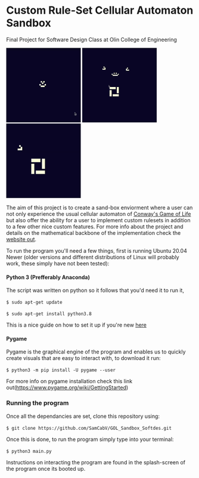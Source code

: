 # Custom Rule-Set Cellular Automaton Sandbox

Final Project for Software Design Class at Olin College of Engineering

<img src="website_stuff/blocks.gif" width="200" height="200" />
<img src="website_stuff/growth.gif" width="200" height="200" />
<img src="website_stuff/gol.gif" width="200" height="200" />

 The aim of this project is to create a sand-box enviorment where a user can not only experience the usual cellular automaton of [Conway's Game of Life](https://en.wikipedia.org/wiki/Conway%27s_Game_of_Life) but also offer the ability for a user to implement custom rulesets in addition to a few other nice custom features. For more info about the project and details on the mathematical backbone of the implementation check the [website out](https://samcabv.github.io/GOL_Sandbox_Softdes/). 
 
 To run the program you'll need a few things, first is running Ubuntu 20.04 Newer (older versions and different distributions of Linux will probably work, these simply have not been tested):
 
 #### Python 3 (Prefferably Anaconda)
 
 The script was written on python so it follows that you'd need it to run it,
 
  `$ sudo apt-get update`
  
  `$ sudo apt-get install python3.8`
 
 This is a nice guide on how to set it up if you're new [here](https://docs.python-guide.org/starting/install3/linux/)
 
 #### Pygame
 
 Pygame is the graphical engine of the program and enables us to quickly create visuals that are easy to interact with, to download it run:

  `$ python3 -m pip install -U pygame --user`
  
  For more info on pygame installation check this link out(https://www.pygame.org/wiki/GettingStarted)
  
  ### Running the program
  
  Once all the dependancies are set, clone this repository using:
  
  `$ git clone https://github.com/SamCabV/GOL_Sandbox_Softdes.git`
  
  Once this is done, to run the program simply type into your terminal:
  
  
  `$ python3 main.py`
  
  Instructions on interacting the program are found in the splash-screen of the program once its booted up. 
